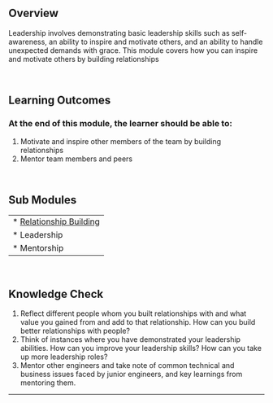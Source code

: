 ## **Overview**

Leadership involves demonstrating basic leadership skills such as self-awareness, an ability to inspire and motivate others, and an ability to handle unexpected demands with grace. This module covers how you can inspire and motivate others by building relationships

<br />

## **Learning Outcomes**
### **At the end of this module, the learner should be able to:**
1. Motivate and inspire other members of the team by building relationships
2. Mentor team members and peers

<br />

## **Sub Modules**
                       
|                          |
| ------------------------ |
| * [Relationship Building](..0/relationship-building-submodule.md)  |
| * Leadership             |
| * Mentorship             |

<br />

## **Knowledge Check**
1. Reflect different people whom you built relationships with and what value you gained from and add to that relationship. How can you build better relationships with people?
2. Think of instances where you have demonstrated your leadership abilities. How can you improve your leadership skills? How can you take up more leadership roles?
3. Mentor other engineers and take note of common technical and business issues faced by junior engineers, and key learnings from mentoring them.

------------
